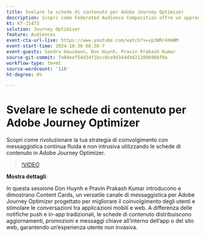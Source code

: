 ```yaml
---
title: Svelare le schede di contenuto per Adobe Journey Optimizer
description: Scopri come Federated Audience Composition offre un approccio completo alla cura e all’attivazione del pubblico con Real-Time CDP e Journey Optimizer.
kt: KT-15473
solution: Journey Optimizer
feature: Audiences
event-cta-url-live: https://www.youtube.com/watch?v=xp3WRr4XmWM
event-start-time: 2024-10-30 08:30-7
event-guests: Sandra Hausmann, Don Huynh, Pravin Prakash Kumar
source-git-commit: fe04eef54d34f1bcc0ce9d164d4d212096908f0a
workflow-type: tm+mt
source-wordcount: '116'
ht-degree: 0%

---
```


# Svelare le schede di contenuto per Adobe Journey Optimizer

Scopri come rivoluzionare la tua strategia di coinvolgimento con messaggistica continua fluida e non intrusiva utilizzando le schede di contenuto in Adobe Journey Optimizer.

>[!VIDEO](https://video.tv.adobe.com/v/3436281/?quality=12&learn=on)

**Mostra dettagli**:

In questa sessione Don Huynh e Pravin Prakash Kumar introducono e dimostrano Content Cards, un versatile canale di messaggistica per Adobe Journey Optimizer progettato per migliorare il coinvolgimento degli utenti e stimolare le conversazioni tra applicazioni mobili e web. A differenza delle notifiche push e in-app tradizionali, le schede di contenuto distribuiscono aggiornamenti, promozioni e messaggi chiave all’interno dell’app o del sito web, garantendo un’esperienza utente non invasiva.

